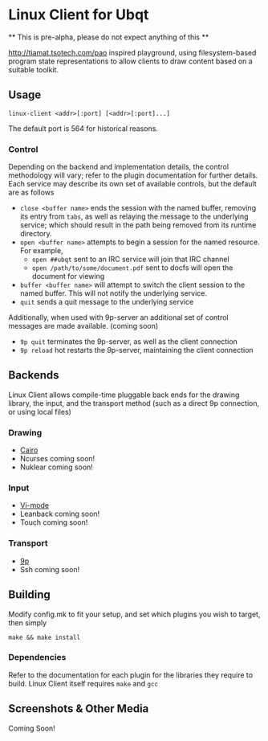 # Linux Client for Ubqt

** This is pre-alpha, please do not expect anything of this **

http://tiamat.tsotech.com/pao inspired playground, using filesystem-based program state representations to allow clients to draw content based on a suitable toolkit. 

## Usage

`linux-client <addr>[:port] [<addr>[:port]...]`

The default port is 564 for historical reasons.

### Control

Depending on the backend and implementation details, the control methodology will vary; refer to the plugin documentation for further details.
Each service may describe its own set of available controls, but the default are as follows

 - `close <buffer name>` ends the session with the named buffer, removing its entry from `tabs`, as well as relaying the message to the underlying service; which should result in the path being removed from its runtime directory.
 - `open <buffer name>` attempts to begin a session for the named resource. For example, 
   - `open ##ubqt` sent to an IRC service will join that IRC channel
   - `open /path/to/some/document.pdf` sent to docfs will open the document for viewing
 - `buffer <buffer name>` will attempt to switch the client session to the named buffer. This will not notify the underlying service.
 - `quit` sends a quit message to the underlying service

Additionally, when used with 9p-server an additional set of control messages are made available. (coming soon)
 - `9p quit` terminates the 9p-server, as well as the client connection
 - `9p reload` hot restarts the 9p-server, maintaining the client connection

## Backends

Linux Client allows compile-time pluggable back ends for the drawing library, the input, and the transport method (such as a direct 9p connection, or using local files)

### Drawing

 - [Cairo](https://github.com/ubqt-systems/linux-client/tree/master/plugins/cairo/README.md)
 - Ncurses coming soon!
 - Nuklear coming soon!

### Input

 - [Vi-mode](https://github.com/ubqt-systems/linux-client/tree/master/plugins/vi/README.md)
 - Leanback coming soon!
 - Touch coming soon!

### Transport

 - [9p](https://github.com/ubqt-systems/linux-client/tree/master/plugins/9p/README.md)
 - Ssh coming soon!

## Building

Modify config.mk to fit your setup, and set which plugins you wish to target, then simply

`make && make install`

### Dependencies

Refer to the documentation for each plugin for the libraries they require to build.
Linux Client itself requires `make` and `gcc`

## Screenshots & Other Media

Coming Soon!
